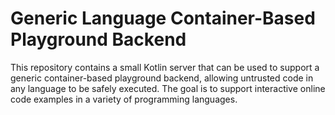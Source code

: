# Generic Language Container-Based Playground Backend

This repository contains a small Kotlin server that can be used to support a
generic container-based playground backend, allowing untrusted code in any
language to be safely executed.
The goal is to support interactive online code examples in a variety of programming
languages.
